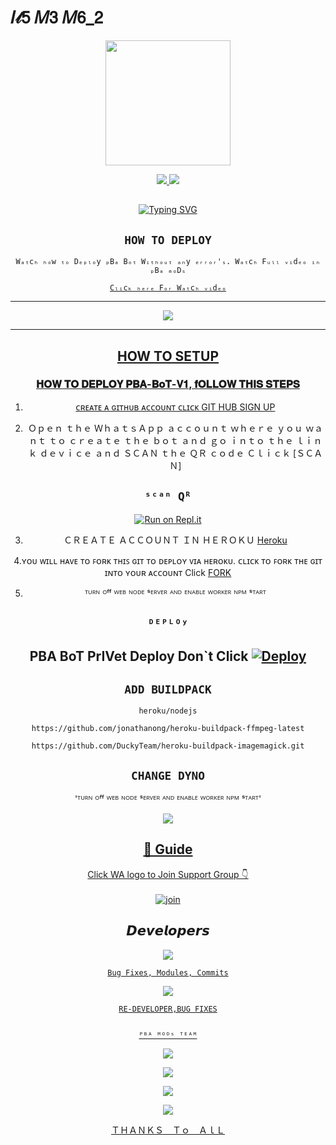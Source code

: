 # 𝐼𝓉𝟧 𝑀𝟥 𝑀𝟨_𝟤

<div align="center">
  <img border-radius: 15px src="https://i.imgur.com/F5zhbpM.jpg" width="200" height="200"/>

<p align="center">
  <a href="https://instagram.com/17_2_m3_m6_2"><img src="https://img.shields.io/badge/Instagram-E4405F?style=for-the-badge&logo=instagram&logoColor=white"/> 
  <a href="https://wa.me/50378165999"><img src="https://img.shields.io/badge/WhatsApp-25D366?style=for-the-badge&logo=whatsapp&logoColor=white" />
</p>

## <!-- Typing SVG -->
<p align="center">
    <a href="https://github.com/Fadilzain">
        <img
        src="https://readme-typing-svg.herokuapp.com?size=30&width=800&lines=ᴾᴮᴬ+ᴮᵒᵀ+𝙸𝚜+A+𝙼𝙾𝚍𝚒𝚏𝚒𝚎𝚍+𝚅𝚎𝚛𝚜𝚒𝚘𝚗+𝙾𝚏;Wizard+Ser+By+Ajmal;We+Have+Cloned+The+Project+And+Added;Some+More+Things."
            alt="Typing SVG"
        />
    </a>
</p>

## ```HOW TO DEPLOY```
`Wₐₜcₕ ₕₒw ₜₒ Dₑₚₗₒy ₚBₐ Bₒₜ Wᵢₜₕₒᵤₜ ₐₙy ₑᵣᵣₒᵣ'ₛ. Wₐₜcₕ Fᵤₗₗ ᵥᵢdₑₒ ᵢₙ ₚBₐ ₘₒDₛ`

[`Cₗᵢcₖ ₕₑᵣₑ Fₒᵣ Wₐₜcₕ ᵥᵢdₑₒ`](https://youtube.com/channel/UCxkxhbcHQb2B8JH3j-UVArQ)

----------

<p align="center">
  <a href="https://www.youtube.com/channel/UCxkxhbcHQb2B8JH3j-UVArQ/videos"><img src="https://i.imgur.com/k5sWcq0.jpg" />
</p>

-------
## HOW TO SETUP


  ### 𝐇𝐎𝐖 𝐓𝐎 𝐃𝐄𝐏𝐋𝐎𝐘 𝐏𝐁𝐀-𝐁𝐨𝐓-𝐕𝟏, 𝐟𝐎𝐋𝐋𝐎𝐖 𝐓𝐇𝐈𝐒 𝐒𝐓𝐄𝐏𝐒
  
1. ᴄʀᴇᴀᴛᴇ ᴀ ɢɪᴛʜᴜʙ ᴀᴄᴄᴏᴜɴᴛ ᴄʟɪᴄᴋ [GIT HUB SIGN UP](https://github.com/signup/)

2. Ｏｐｅｎ ｔｈｅ ＷｈａｔｓＡｐｐ ａｃｃｏｕｎｔ ｗｈｅｒｅ ｙｏｕ ｗａｎｔ ｔｏ ｃｒｅａｔｅ ｔｈｅ ｂｏｔ ａｎｄ ｇｏ ｉｎｔｏ ｔｈｅ ｌｉｎｋ ｄｅｖｉｃｅ ａｎｄ ＳＣＡＮ ｔｈｅ ＱＲ ｃｏｄｅ Ｃｌｉｃｋ [ＳＣＡＮ]
  ## `ˢᶜᵃⁿ Qᴿ`

[![Run on Repl.it](https://repl.it/badge/github/quiec/whatsAlfa)](https://replit.com/@I4MBetAZ/pbabot?v=1)
 
3. ＣＲＥＡＴＥ ＡＣＣＯＵＮＴ ＩＮ ＨＥＲＯＫＵ [Heroku](https://signup.heroku.com/)

  
  4.ʏᴏᴜ ᴡɪʟʟ ʜᴀᴠᴇ ᴛᴏ ꜰᴏʀᴋ ᴛʜɪꜱ ɢɪᴛ ᴛᴏ ᴅᴇᴘʟᴏʏ ᴠɪᴀ ʜᴇʀᴏᴋᴜ.
  ᴄʟɪᴄᴋ ᴛᴏ ꜰᴏʀᴋ ᴛʜᴇ ɢɪᴛ ɪɴᴛᴏ ʏᴏᴜʀ ᴀᴄᴄᴏᴜɴᴛ
 Click [FORK](https://github.com/I4MBetAZ/PBA-BoT-V1/fork)
  
5. ᵀᵁᴿᴺ ᴼᶠᶠ ᵂᴱᴮ ᴺᴼᴰᴱ ˢᴱᴿⱽᴱᴿ ᴬᴺᴰ ᴱᴺᴬᴮᴸᴱ ᵂᴼᴿᴷᴱᴿ ᴺᴾᴹ ˢᵀᴬᴿᵀ

## `ᴰᴱᴾᴸᴼʸ`

PBA BoT PrIVet Deploy Don`t Click
[![Deploy](https://www.herokucdn.com/deploy/button.svg)](https://heroku.com/deploy?template=https://github.com/I4MBetAZ/PBA-BoT-V1) 
----------


## `ADD BUILDPACK`

```
heroku/nodejs
```
```
https://github.com/jonathanong/heroku-buildpack-ffmpeg-latest
```
```
https://github.com/DuckyTeam/heroku-buildpack-imagemagick.git
```

## `CHANGE DYNO`
  
  'ᵀᵁᴿᴺ ᴼᶠᶠ ᵂᴱᴮ ᴺᴼᴰᴱ ˢᴱᴿⱽᴱᴿ ᴬᴺᴰ ᴱᴺᴬᴮᴸᴱ ᵂᴼᴿᴷᴱᴿ ᴺᴾᴹ ˢᵀᴬᴿᵀ'

<p align="center">
  <a href="https://github.com/I4MBetAZ/PBA-BoT-V1"><img src="https://i.imgur.com/X8SNXXz.jpeg" />
</p>

## 📢 Guide
Click WA logo to Join Support Group 👇
    <br>
<br>
  [![join](https://github.com/Alien-alfa/PublicBot/blob/main/wlogo.svg.png)](https://chat.whatsapp.com/D3fhKLgNybo7RP4TEKgrFc)
  <div align="center">


## 𝘿𝙚𝙫𝙚𝙡𝙤𝙥𝙚𝙧𝙨
  <p align="center">
  <a href="https://github.com/alien-alfa"><img src="https://i.imgur.com/TTc6d2r.jpg" />
     
 
    
    Bug Fixes, Modules, Commits
    
 
      
  <a href="https://github.com/I4MBetAZ"><img src="https://i.imgur.com/DFnPlsK.jpg" />
    
    
    RE-DEVELOPER,BUG FIXES
    
    
    ᴾᴮᴬ ᴹᴼᴰˢ ᵀᴱᴬᴹ
    
    
   <a href="https://youtube.com/channel/UCxkxhbcHQb2B8JH3j-UVArQ"><img src="https://i.imgur.com/86GzhOq.jpg" />
     </P>
    
    
   <p align="center">
        
   <a href="https://youtube.com/channel/UCxkxhbcHQb2B8JH3j-UVArQ"><img src="https://i.imgur.com/HwfYo9C.jpg" />
     
 <a href="https://github.com/CRAZY-PREDATOR"><img src="https://i.imgur.com/nNzeIy1.jpg" />
             
 <a href="https://www.youtube.com/channel/UCuCOXMDn89w_qK720mFZteA"><img src="https://i.imgur.com/Y4Grt4u.jpg" />
   </P>
   
   
   
   ＴＨＡＮＫＳ　Ｔｏ　ＡｌＬ
   
   
  </div
